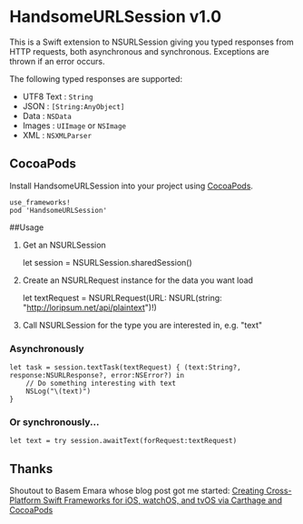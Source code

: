 # HandsomeURLSession v1.0

This is a Swift extension to NSURLSession giving you typed responses from HTTP requests, both asynchronous and synchronous. Exceptions are thrown if an error occurs.

The following typed responses are supported:

* UTF8 Text : `String`
* JSON : `[String:AnyObject]`
* Data : `NSData`
* Images : `UIImage` or `NSImage`
* XML : `NSXMLParser`

## CocoaPods

Install HandsomeURLSession into your project using [CocoaPods](https://cocoapods.org).

    use_frameworks!
    pod 'HandsomeURLSession'

##Usage

1. Get an NSURLSession

    let session = NSURLSession.sharedSession()

2. Create an NSURLRequest instance for the data you want load

    let textRequest = NSURLRequest(URL: NSURL(string: "http://loripsum.net/api/plaintext")!)

3. Call NSURLSession for the type you are interested in, e.g. "text"

### Asynchronously

    let task = session.textTask(textRequest) { (text:String?, response:NSURLResponse?, error:NSError?) in
        // Do something interesting with text
        NSLog("\(text)")
    }

### Or synchronously...

    let text = try session.awaitText(forRequest:textRequest)

## Thanks

Shoutout to Basem Emara whose blog post got me started: [Creating Cross-Platform Swift Frameworks for iOS, watchOS, and tvOS via Carthage and CocoaPods](http://basememara.com/creating-cross-platform-swift-frameworks-ios-watchos-tvos-via-carthage-cocoapods/)

